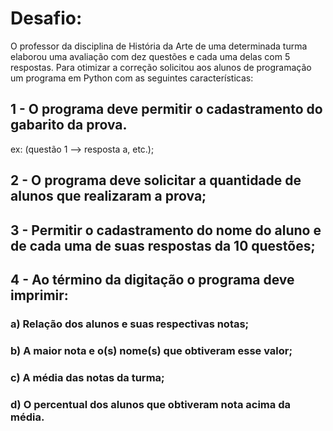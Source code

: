 # Desafio:
O professor da disciplina de História da Arte de uma determinada turma
elaborou uma avaliação com dez questões e cada uma delas com 5
respostas. Para otimizar a correção solicitou aos alunos de programação
um programa em Python com as seguintes características:

## 1 - O programa deve permitir o cadastramento do gabarito da prova.
ex: (questão 1 --> resposta a, etc.);

## 2 - O programa deve solicitar a quantidade de alunos que realizaram a prova;

## 3 - Permitir o cadastramento do nome do aluno e de cada uma de suas respostas da 10 questões;

## 4 - Ao término da digitação o programa deve imprimir:
### a) Relação dos alunos e suas respectivas notas;
### b) A maior nota e o(s) nome(s) que obtiveram esse valor;
### c) A média das notas da turma;
### d) O percentual dos alunos que obtiveram nota acima da média.
